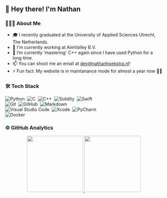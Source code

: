 ## 👋 Hey there! I'm Nathan

### 👨🏻‍💻 About Me
- 🎓 I recently graduated at the University of Applied Sciences Utrecht, The Netherlands.
- 🔭 I'm currently working at AimValley B.V.
- 🌱 I’m currently 'mastering' C++ again since I have used Python for a long time.
- 📫 You can shoot me an email at dev@nathanhoekstra.nl!
- ⚡ Fun fact: My website is in maintanance mode for almost a year now 🤦‍♂️

### 🛠 Tech Stack
![Python](https://img.shields.io/badge/-Python-05122A?style=flat&logo=python)&nbsp;
![C](https://img.shields.io/badge/-C-05122A?style=flat&logo=C&logoColor=A8B9CC)&nbsp;
![C++](https://img.shields.io/badge/-C++-05122A?style=flat&logo=C%2B%2B&logoColor=00599C)&nbsp;
![Solidity](https://img.shields.io/badge/-Solidity-05122A?style=flat&logo=Ethereum&logoColor=00599C)&nbsp;
![Swift](https://img.shields.io/badge/-Swift-05122A?style=flat&logo=swift&logoColor=00599C)\
![Git](https://img.shields.io/badge/-Git-05122A?style=flat&logo=git)&nbsp;
![GitHub](https://img.shields.io/badge/-GitHub-05122A?style=flat&logo=github)&nbsp;
![Markdown](https://img.shields.io/badge/-Markdown-05122A?style=flat&logo=markdown)\
![Visual Studio Code](https://img.shields.io/badge/-Visual%20Studio%20Code-05122A?style=flat&logo=visual-studio-code&logoColor=007ACC)&nbsp;
![Xcode](https://img.shields.io/badge/-Xcode-05122A?style=flat&logo=Xcode)&nbsp;
![PyCharm](https://img.shields.io/badge/-PyCharm-05122A?style=flat&logo=PyCharm&logoColor=007ACC)\
![Docker](https://img.shields.io/badge/-Docker-05122A?style=flat&logo=docker&logoColor=007ACC)&nbsp;

### ⚙️ GitHub Analytics

<p align="center">
<a href="https://github.com/NathanHoekstra">
  <img height="180em" src="https://github-readme-stats-eight-theta.vercel.app/api?username=NathanHoekstra&show_icons=true&theme=algolia&include_all_commits=true&count_private=true"/>
  <img height="180em" src="https://github-readme-stats-eight-theta.vercel.app/api/top-langs/?username=NathanHoekstra&layout=compact&langs_count=8&theme=algolia"/>
</a>
</p>
